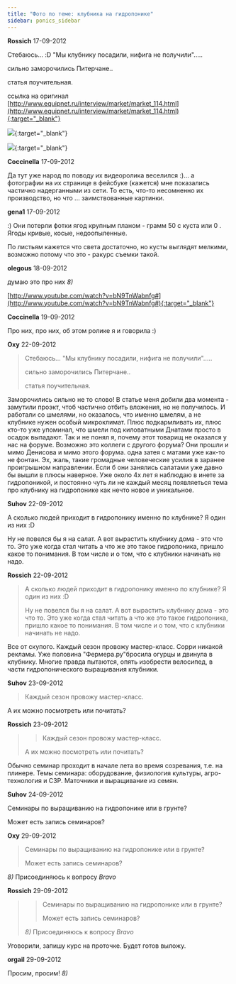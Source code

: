```yaml
---
title: "Фото по теме: клубника на гидропонике"
sidebar: ponics_sidebar
---
```


**Rossich** 17-09-2012

Стебаюсь... :D "Мы клубнику посадили, нифига не получили".....

сильно заморочились Питерчане..

статья поучительная.

ссылка на оригинал [http://www.equipnet.ru/interview/market/market_114.html](http://www.equipnet.ru/interview/market/market_114.html){:target="_blank"}

[![](/attachimages/11637_x_b4a20ba0.jpg)](https://t.me/ponics_ru_files/9400){:target="_blank"}

[![](/attachimages/11639_IMG_1671.jpg)](https://t.me/ponics_ru_files/9401){:target="_blank"}

**Coccinella** 17-09-2012

Да тут уже народ по поводу их видеоролика веселился :)... а фотографии на их странице в фейсбуке (кажется) мне показались частично надерганными из сети. То есть, что-то несомненно их производство, но что ... заимствованные картинки.


**gena1** 17-09-2012

:) Они потерли фотки ягод крупным планом - грамм 50 с куста или 0 . Ягоды кривые, косые, недоопыленные.

По листьям кажется что света достаточно, но кусты выглядят мелкими, возможно потому что это - ракурс съемки такой.


**olegous** 18-09-2012

думаю это про них *8)*

[http://www.youtube.com/watch?v=bN9TnWabnfg#](http://www.youtube.com/watch?v=bN9TnWabnfg#){:target="_blank"}


**Coccinella** 19-09-2012

Про них, про них, об этом ролике я и говорила :)


**Oxy** 22-09-2012

> Стебаюсь... "Мы клубнику посадили, нифига не получили".....
> 
> сильно заморочились Питерчане..
> 
> статья поучительная.

Заморочились сильно не то слово! В статье меня добили два момента - замутили проэкт, чтоб частично отбить вложения, но не получилось. И работали со шмелями, но оказалось, что именно шмелям, а не клубнике нужен особый микроклимат. Плюс подкармливать их, плюс кто-то уже упоминал, что шмели под киловатными Днатами просто в осадок выпадают. Так и не понял я, почему этот товарищ не оказался у нас на форуме. Возможно это коллеги с другого форума? Они прошли и мимо Денисова и мимо этого форума. одна затея с матами уже как-то не фонтан. Эх, жаль, такие громадные человеческие усилия в заранее проигрышном направлении. Если б они занялись салатами уже давно бы вышли в плюсы наверное. Уже около 4х лет я наблюдаю в инете за гидропоникой, и постоянно чуть ли не каждый месяц появляеться тема про клубнику на гидропонике как нечто новое и уникальное. 


**Suhov** 22-09-2012

А сколько людей приходит в гидропонику именно по клубнике? Я один из них :D

Ну не повелся бы я на салат. А вот вырастить клубнику дома - это что то. Это уже когда стал читать а что же это такое гидропоника, пришло какое то понимания. В том числе и о том, что с клубники начинать не надо. 


**Rossich** 22-09-2012

> А сколько людей приходит в гидропонику именно по клубнике? Я один из них :D
> 
> Ну не повелся бы я на салат. А вот вырастить клубнику дома - это что то. Это уже когда стал читать а что же это такое гидропоника, пришло какое то понимания. В том числе и о том, что с клубники начинать не надо.

Все от скупого. Каждый сезон провожу мастер-класс. Сорри никакой рекламы. Уже половина "Фермера.ру"бросила огурцы и двинула в клубнику. Многие правда пытаются, опять изобрести велосипед, в части гидропонического выращивания клубники.


**Suhov** 23-09-2012

> Каждый сезон провожу мастер-класс. 

А их можно посмотреть или почитать? 


**Rossich** 23-09-2012

> > Каждый сезон провожу мастер-класс. 
> 
> 
> 
> А их можно посмотреть или почитать?

Обычно семинар проходит в начале лета во время созревания, т.е. на плинере. Темы семинара: оборудование, физиология культуры, агро-технология и СЗР. Маточники и выращивание из семян.


**Suhov** 24-09-2012

Семинары по выращиванию на гидропонике или в грунте? 

Может есть запись семинаров?


**Oxy** 29-09-2012

> Семинары по выращиванию на гидропонике или в грунте? 
> 
> Может есть запись семинаров?

*8)* Присоединяюсь к вопросу *Bravo*


**Rossich** 29-09-2012

> > Семинары по выращиванию на гидропонике или в грунте? 
> > 
> > Может есть запись семинаров?
> 
> 
> 
> *8)* Присоединяюсь к вопросу *Bravo*

Уговорили, запишу курс на проточке. Будет готов выложу.


**orgail** 29-09-2012

Просим, просим! *8)*


